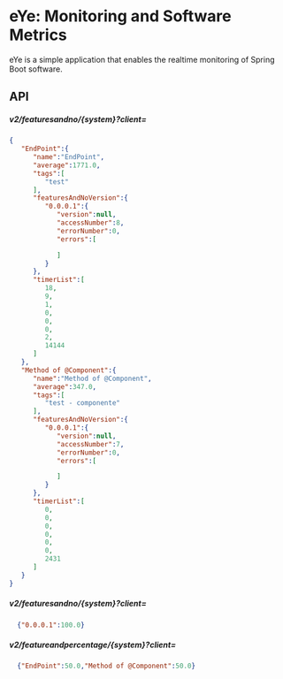 # eYe: Monitoring and Software Metrics

eYe is a simple application that enables the realtime monitoring of Spring Boot software.

## API

##### v2/featuresandno/{system}?client=


```JSON 
{  
   "EndPoint":{  
      "name":"EndPoint",
      "average":1771.0,
      "tags":[  
         "test"
      ],
      "featuresAndNoVersion":{  
         "0.0.0.1":{  
            "version":null,
            "accessNumber":8,
            "errorNumber":0,
            "errors":[  

            ]
         }
      },
      "timerList":[  
         18,
         9,
         1,
         0,
         0,
         0,
         2,
         14144
      ]
   },
   "Method of @Component":{  
      "name":"Method of @Component",
      "average":347.0,
      "tags":[  
         "test - componente"
      ],
      "featuresAndNoVersion":{  
         "0.0.0.1":{  
            "version":null,
            "accessNumber":7,
            "errorNumber":0,
            "errors":[  

            ]
         }
      },
      "timerList":[  
         0,
         0,
         0,
         0,
         0,
         0,
         2431
      ]
   }
}
 ```
 
##### v2/featuresandno/{system}?client=

```JSON 
  {"0.0.0.1":100.0}
``` 

##### v2/featureandpercentage/{system}?client=

```JSON 
  {"EndPoint":50.0,"Method of @Component":50.0}
``` 
